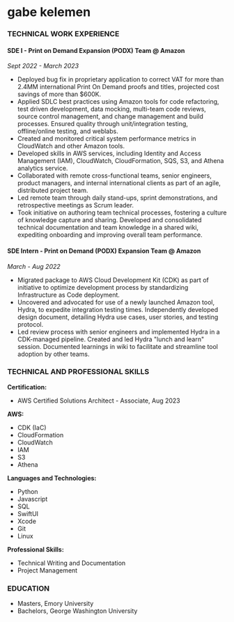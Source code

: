 # gabe kelemen

### TECHNICAL WORK EXPERIENCE


#### SDE I - Print on Demand Expansion (PODX) Team @ Amazon  
_Sept 2022 - March 2023_

- Deployed bug fix in proprietary application to correct VAT for more than 2.4MM international Print On Demand proofs and titles, projected cost savings of more than $600K.
- Applied SDLC best practices using Amazon tools for code refactoring, test driven development, data mocking, multi-team code reviews, source control management, and change management and build processes. Ensured quality through unit/integration testing, offline/online testing, and weblabs.
- Created and monitored critical system performance metrics in CloudWatch and other Amazon tools.
- Developed skills in AWS services, including Identity and Access Management (IAM), CloudWatch, CloudFormation, SQS, S3, and Athena analytics service.
- Collaborated with remote cross-functional teams, senior engineers, product managers, and internal international clients as part of an agile, distributed project team.
- Led remote team through daily stand-ups, sprint demonstrations, and retrospective meetings as Scrum leader.
- Took initiative on authoring team technical processes, fostering a culture of knowledge capture and sharing. Developed and consolidated technical documentation and team knowledge in a shared wiki, expediting onboarding and improving overall team performance.

#### SDE Intern - Print on Demand (PODX) Expansion Team @ Amazon
_March - Aug 2022_

- Migrated package to AWS Cloud Development Kit (CDK) as part of initiative to optimize development process by standardizing Infrastructure as Code deployment.
- Uncovered and advocated for use of a newly launched Amazon tool, Hydra, to expedite integration testing times. Independently developed design document, detailing Hydra use cases, user stories, and testing protocol.
- Led review process with senior engineers and implemented Hydra in a CDK-managed pipeline. Created and led Hydra "lunch and learn" session. Documented learnings in wiki to facilitate and streamline tool adoption by other teams.

### TECHNICAL AND PROFESSIONAL SKILLS

**Certification:** 
- AWS Certified Solutions Architect - Associate, Aug 2023  

**AWS:** 
- CDK (IaC)
- CloudFormation
- CloudWatch
- IAM
- S3
- Athena 

**Languages and Technologies:** 
- Python
- Javascript
- SQL
- SwiftUI
- Xcode
- Git
- Linux
  
**Professional Skills:** 
- Technical Writing and Documentation
- Project Management

### EDUCATION

- Masters, Emory University 
- Bachelors, George Washington University
